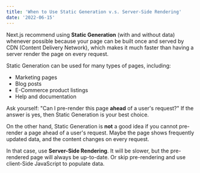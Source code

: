 ```yaml
---
title: 'When to Use Static Generation v.s. Server-Side Rendering'
date: '2022-06-15'
---
```


Next.js recommend using **Static Generation** (with and without data) whenever possible because your page can be built once and served by CDN (Content Delivery Network), which makes it much faster than having a server render the page on every request.

Static Generation can be used for many types of pages, including:

- Marketing pages
- Blog posts
- E-Commerce product listings
- Help and documentation

Ask yourself: "Can I pre-render this page **ahead** of a user's request?" If the answer is yes, then Static Generation is your best choice.

On the other hand, Static Generation is **not** a good idea if you cannot pre-render a page ahead of a user's request. Maybe the page shows frequently updated data, and the content changes on every request.

In that case, use **Server-Side Rendering**. It will be slower, but the pre-rendered page will always be up-to-date. Or skip pre-rendering and use client-Side JavaScript to populate data.
